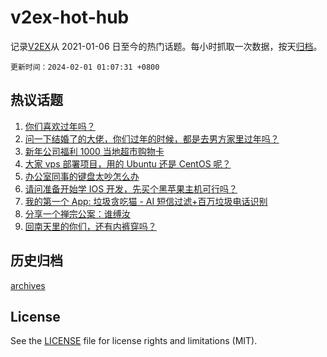 # v2ex-hot-hub

 记录[V2EX](https://www.v2ex.com/)从 2021-01-06 日至今的热门话题。每小时抓取一次数据，按天[归档](archives)。

`更新时间：2024-02-01 01:07:31 +0800`

## 热议话题

1. [你们喜欢过年吗？](https://www.v2ex.com/t/1012992)
1. [问一下结婚了的大佬，你们过年的时候，都是去男方家里过年吗？](https://www.v2ex.com/t/1013083)
1. [新年公司福利 1000 当地超市购物卡](https://www.v2ex.com/t/1012951)
1. [大家 vps 部署项目，用的 Ubuntu 还是 CentOS 呢？](https://www.v2ex.com/t/1013040)
1. [办公室同事的键盘太吵怎么办](https://www.v2ex.com/t/1013009)
1. [请问准备开始学 IOS 开发，先买个黑苹果主机可行吗？](https://www.v2ex.com/t/1013032)
1. [我的第一个 App: 垃圾贪吃猫 - AI 短信过滤+百万垃圾电话识别](https://www.v2ex.com/t/1012978)
1. [分享一个禅宗公案：谁缚汝](https://www.v2ex.com/t/1013025)
1. [回南天里的你们，还有内裤穿吗？](https://www.v2ex.com/t/1013046)

## 历史归档

[archives](archives)

## License

See the [LICENSE](LICENSE) file for license rights and limitations (MIT).
